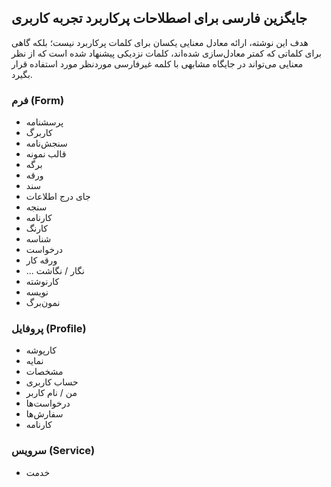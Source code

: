 ## جایگزین فارسی برای اصطلاحات پرکاربرد تجربه کاربری

هدف این نوشته، ارائه معادل معنایی یکسان برای کلمات پرکاربرد نیست؛ بلکه گاهی برای کلماتی که کمتر معادل‌سازی شده‌اند، کلمات نزدیکی پیشنهاد شده است که از نظر معنایی می‌تواند در جایگاه مشابهی با کلمه غیرفارسی موردنظر مورد استفاده قرار بگیرد.

### فرم (Form)

- پرسشنامه
- کاربرگ
- سنجش‌نامه
- قالب نمونه
- برگه
- ورقه
- سند
- جای درج اطلاعات
- سنجه
- کارنامه
- کارنگ
- شناسه
- درخواست
- ورقه کار
- ... نگار / نگاشت
- کارنوشته
- نویسه
- نمون‌برگ

### پروفایل (Profile)

- کارپوشه
- نمایه
- مشخصات
- حساب کاربری
- من / نام کاربر
- درخواست‌ها
- سفارش‌ها
- کارنامه

### سرویس (Service)

- خدمت
